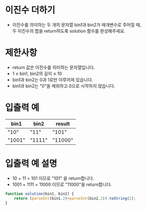 # 이진수 더하기
- 이진수를 의미하는 두 개의 문자열 bin1과 bin2가 매개변수로 주어질 때,  
두 이진수의 합을 return하도록 solution 함수를 완성해주세요.


# 제한사항
- return 값은 이진수를 의미하는 문자열입니다.
- 1 ≤ bin1, bin2의 길이 ≤ 10
- bin1과 bin2는 0과 1로만 이루어져 있습니다.
- bin1과 bin2는 "0"을 제외하고 0으로 시작하지 않습니다.

# 입출력 예
| bin1 | bin2 | result |
| ---- | ---- | ------ |
| "10" | "11" | "101" |
| "1001" | "1111" | "11000" |

# 입출력 예 설명
- 10 + 11 = 101 이므로 "101" 을 return합니다.
- 1001 + 1111 = 11000 이므로 "11000"을 return합니다.

```javascript
function solution(bin1, bin2) {
    return (parseInt(bin1,2)+parseInt(bin2,2)).toString(2);
}
```
